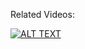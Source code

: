 
Related Videos:

[![ALT TEXT](https://img.youtube.com/vi/6h0d6na3S3o/0.jpg)](https://www.youtube.com/watch?v=6h0d6na3S3o)
